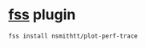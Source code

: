 # [fss](https://github.com/nicholashaydensmith/filesystemserver) plugin

```bash
fss install nsmithtt/plot-perf-trace
```
